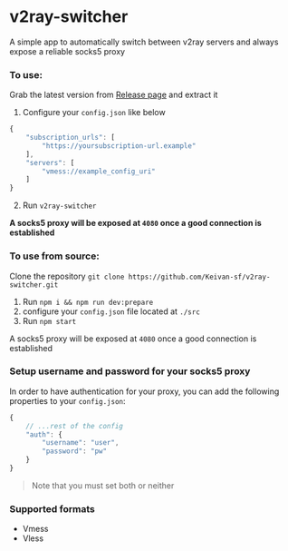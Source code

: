 # v2ray-switcher

A simple app to automatically switch between v2ray servers and always expose a reliable socks5 proxy


### To use:

Grab the latest version from [Release page](https://github.com/Keivan-sf/v2ray-switcher/releases) and extract it

1.  Configure your `config.json` like below

```js
{
    "subscription_urls": [
        "https://yoursubscription-url.example"
    ],
    "servers": [
        "vmess://example_config_uri"
    ]
}
```
2. Run `v2ray-switcher`

**A socks5 proxy will be exposed at `4080` once a good connection is established**

### To use from source:
Clone the repository `git clone https://github.com/Keivan-sf/v2ray-switcher.git`

1.  Run `npm i && npm run dev:prepare`
2.  configure your `config.json` file located at `./src` 
3.  Run `npm start`

A socks5 proxy will be exposed at `4080` once a good connection is established

### Setup username and password for your socks5 proxy

In order to have authentication for your proxy, you can add the following properties to your `config.json`:
```js
{
    // ...rest of the config
    "auth": {
        "username": "user",
        "password": "pw"
    }
}
```


> Note that you must set both or neither

### Supported formats

-   Vmess
-   Vless
